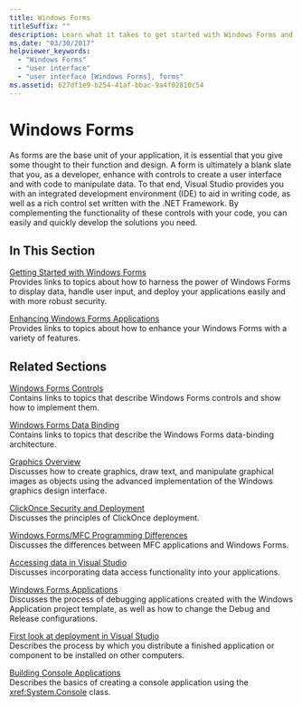 ```yaml
---
title: Windows Forms
titleSuffix: ""
description: Learn what it takes to get started with Windows Forms and how to enhance your Windows Forms applications.
ms.date: "03/30/2017"
helpviewer_keywords: 
  - "Windows Forms"
  - "user interface"
  - "user interface [Windows Forms], forms"
ms.assetid: 627df1e9-b254-41af-bbac-9a4f02810c54
---
```

# Windows Forms
As forms are the base unit of your application, it is essential that you give some thought to their function and design. A form is ultimately a blank slate that you, as a developer, enhance with controls to create a user interface and with code to manipulate data. To that end, Visual Studio provides you with an integrated development environment (IDE) to aid in writing code, as well as a rich control set written with the .NET Framework. By complementing the functionality of these controls with your code, you can easily and quickly develop the solutions you need.  
  
## In This Section  
 [Getting Started with Windows Forms](getting-started-with-windows-forms.md)  
 Provides links to topics about how to harness the power of Windows Forms to display data, handle user input, and deploy your applications easily and with more robust security.  
  
 [Enhancing Windows Forms Applications](./advanced/index.md)  
 Provides links to topics about how to enhance your Windows Forms with a variety of features.  
  
## Related Sections  
 [Windows Forms Controls](./controls/index.md)  
 Contains links to topics that describe Windows Forms controls and show how to implement them.  
  
 [Windows Forms Data Binding](windows-forms-data-binding.md)  
 Contains links to topics that describe the Windows Forms data-binding architecture.  
  
 [Graphics Overview](./advanced/graphics-overview-windows-forms.md)  
 Discusses how to create graphics, draw text, and manipulate graphical images as objects using the advanced implementation of the Windows graphics design interface.  
  
 [ClickOnce Security and Deployment](/visualstudio/deployment/clickonce-security-and-deployment)  
 Discusses the principles of ClickOnce deployment.  
  
 [Windows Forms/MFC Programming Differences](/cpp/dotnet/windows-forms-mfc-programming-differences)  
 Discusses the differences between MFC applications and Windows Forms.  
  
 [Accessing data in Visual Studio](/visualstudio/data-tools/accessing-data-in-visual-studio)  
 Discusses incorporating data access functionality into your applications.  
  
 [Windows Forms Applications](/visualstudio/debugger/debugging-preparation-windows-forms-applications)  
 Discusses the process of debugging applications created with the Windows Application project template, as well as how to change the Debug and Release configurations.  
  
 [First look at deployment in Visual Studio](/visualstudio/deployment/deploying-applications-services-and-components)  
 Describes the process by which you distribute a finished application or component to be installed on other computers.  
  
 [Building Console Applications](../../standard/building-console-apps.md)  
 Describes the basics of creating a console application using the <xref:System.Console> class.
